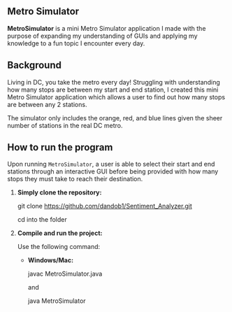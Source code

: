 ## Metro Simulator
**MetroSimulator** is a mini Metro Simulator application I made with the purpose of expanding my understanding of GUIs and applying my knowledge to a fun topic I encounter every day.

## Background
Living in DC, you take the metro every day! Struggling with understanding how many stops are between my start and end station, I created this mini Metro Simulator application which allows a user to find out how many stops are between any 2 stations.

The simulator only includes the orange, red, and blue lines given the sheer number of stations in the real DC metro.

## How to run the program

Upon running `MetroSimulator`, a user is able to select their start and end stations through an interactive GUI before being provided with how many stops they must take to reach their destination.
1. **Simply clone the repository:**
   
   git clone https://github.com/dandob1/Sentiment_Analyzer.git

   cd into the folder

2. **Compile and run the project:**

   Use the following command:

    - **Windows/Mac:**

        javac MetroSimulator.java

        and 
        
        java MetroSimulator
